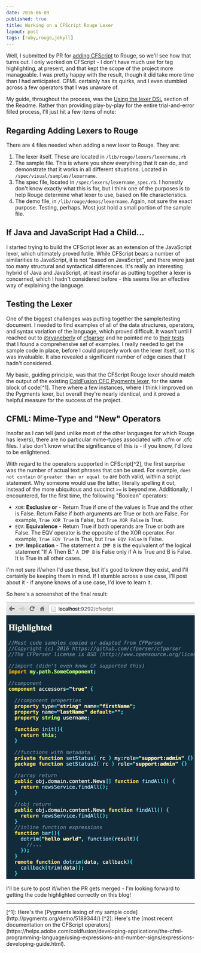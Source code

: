 ```yaml
---
date: 2016-06-09
published: true
title: Working on a CFScript Rouge Lexer
layout: post
tags: [ruby,rouge,jekyll]
---
```

Well, I submitted by PR for [adding CFScript](https://github.com/jneen/rouge/pull/492) to Rouge, so we'll see how that turns out. I only worked on CFScript - I don't have much use for tag highlighting, at present, and that kept the scope of the project more manageable. I was pretty happy with the result, though it did take more time than I had anticipated. CFML certainly has its quirks, and I even stumbled across a few operators that I was unaware of.
<!--more-->

My guide, throughout the process, was the [Using the lexer DSL](https://github.com/jneen/rouge#using-the-lexer-dsl) section of the Readme. Rather than providing play-by-play for the entire trial-and-error filled process, I'll just hit a few items of note:

## Regarding Adding Lexers to Rouge
There are 4 files needed when adding a new lexer to Rouge. They are:

1. The lexer itself. These are located in `/lib/rouge/lexers/lexername.rb`
2. The sample file. This is where you show everything that it can do, and demonstrate that it works in all different situations. Located in `/spec/visual/samples/lexername`.
3. The spec file, located in `/spec/lexers/lexername_spec.rb`. I honestly don't know exactly what this is for, but I think one of the purposes is to help Rouge determine what lexer to use, based on file characteristics.
4. The demo file, in `/lib/rouge/demos/lexername`. Again, not sure the exact purpose. Testing, perhaps. Most just hold a small portion of the sample file. 

## If Java and JavaScript Had a Child...

I started trying to build the CFScript lexer as an extension of the JavaScript lexer, which ultimately proved futile. While CFScript bears a number of similarities to JavaScript, it is not "based on JavaScript", and there were just too many structural and syntactical differences. It's really an interesting hybrid of Java and JavaScript, at least insofar as putting together a lexer is concerned, which I hadn't considered before - this seems like an effective way of explaining the language.

## Testing the Lexer

One of the biggest challenges was putting together the sample/testing document. I needed to find examples of all of the data structures, operators, and syntax variation of the language, which proved difficult. It wasn't until I reached out to [@ryaneberly](https://github.com/ryaneberly) of [cfparser](https://github.com/cfparser/cfparser) and he pointed me to [their tests](https://github.com/cfparser/cfparser/tree/master/cfml.parsing/src/test/resources/cfml/tests) that I found a comprehensive set of examples. I really needed to get the sample code in place, before I could properly work on the lexer itself, so this was invaluable. It also revealed a significant number of edge cases that I hadn't considered. 

My basic, guiding principle, was that the CFScript Rouge lexer should match the output of the existing [ColdFusion CFC Pygments lexer](http://pygments.org/docs/lexers/?highlight=coldfusion#pygments.lexers.templates.ColdfusionCFCLexer), for the same block of code[^1]. There where a few instances, where I think I improved on the Pygments lexer, but overall they're nearly identical, and it proved a helpful measure for the success of the project.

## CFML: Mime-Type and "New" Operators

Insofar as I can tell (and unlike most of the other languages for which Rouge has lexers), there are no particular mime-types associated with .cfm or .cfc files. I also don't know what the significance of this is - if you know, I'd love to be enlightened.

With regard to the operators supported in CFScript[^2], the first surprise was the number of actual text phrases that can be used. For example, `does not contain` or `greater than or equal to` are both valid, within a script statement. Why someone would use the latter, literally spelling it out, instead of the more ubiquitous and succinct `>=` is beyond me. Additionally, I encountered, for the first time, the following "Boolean" operators:

*  `XOR`: **Exclusive or** - Return True if one of the values is True and the other is False. Return False if both arguments are True or both are False. For example, `True XOR True` is False, but `True XOR False` is True.
* `EQV`: **Equivalence** - Return True if both operands are True or both are False. The EQV operator is the opposite of the XOR operator. For example, `True EQV True` is True, but `True EQV False` is False.
* `IMP`: **Implication** - The statement `A IMP B` is the equivalent of the logical statement "If A Then B." `A IMP B` is False only if A is True and B is False. It is True in all other cases.

I'm not sure if/when I'd use these, but it's good to know they exist, and I'll certainly be keeping them in mind. If I stumble across a use case, I'll post about it - if anyone knows of a use case, I'd love to learn it.

So here's a screenshot of the final result:

![rouge cfscript lexer preview](/public/assets/images/rouge-cfscript-lexer-syntax-highlight-preview.png)

I'll be sure to post if/when the PR gets merged - I'm looking forward to getting the code highlighted correctly on this blog!

<hr />
[^1]: Here's the [Pygments lexing of my sample code](http://pygments.org/demo/5189344/)
[^2]: Here's the [most recent documentation on the CFScript operators](https://helpx.adobe.com/coldfusion/developing-applications/the-cfml-programming-language/using-expressions-and-number-signs/expressions-developing-guide.html).
